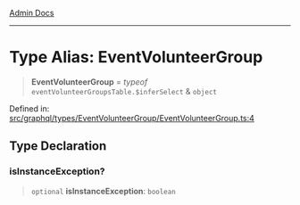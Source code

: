 [Admin Docs](/)

***

# Type Alias: EventVolunteerGroup

> **EventVolunteerGroup** = *typeof* `eventVolunteerGroupsTable.$inferSelect` & `object`

Defined in: [src/graphql/types/EventVolunteerGroup/EventVolunteerGroup.ts:4](https://github.com/Sourya07/talawa-api/blob/61a1911602b2f0aac7635e08ae2918f4f768e8ff/src/graphql/types/EventVolunteerGroup/EventVolunteerGroup.ts#L4)

## Type Declaration

### isInstanceException?

> `optional` **isInstanceException**: `boolean`
